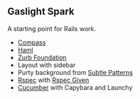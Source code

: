 ## Gaslight Spark

A starting point for Rails work.

* [Compass](http://compass-style.org)
* [Haml](http://haml-lang.com/)
* [Zurb Foundation](http://foundation.zurb.com)
* Layout with sidebar
* Purty background from [Subtle Patterns](http://subtlepatterns.com/)
* [Rspec](https://www.relishapp.com/rspec/rspec-rails/docs) with [Rspec Given](https://github.com/jimweirich/rspec-given)
* [Cucumber](http://cukes.info/) with Capybara and Launchy
